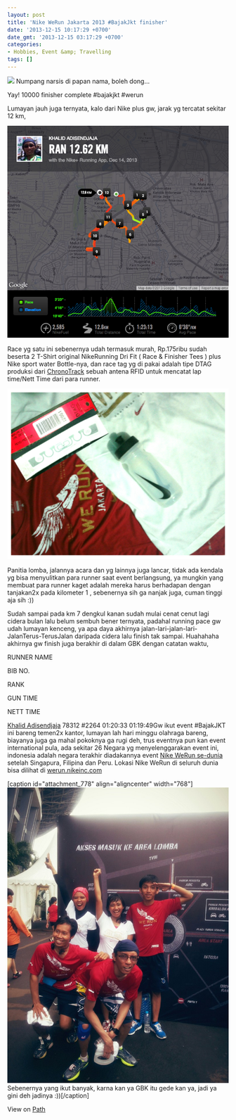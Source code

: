 ```yaml
---
layout: post
title: 'Nike WeRun Jakarta 2013 #BajakJkt finisher'
date: '2013-12-15 10:17:29 +0700'
date_gmt: '2013-12-15 03:17:29 +0700'
categories:
- Hobbies, Event &amp; Travelling
tags: []
---
```

[![](http://images.path.com.s3.amazonaws.com/photos2/356d2674-abf3-4bdc-bf87-a19409e8c5a1/original.jpg)](https://path.com/p/1zzRkQ) Numpang narsis di papan nama, boleh dong...

Yay! 10000 finisher complete #bajakjkt #werun

Lumayan jauh juga ternyata, kalo dari Nike plus gw, jarak yg tercatat sekitar 12 km,

[![Screen Shot 2013-12-16 at 3.06.43 PM](/images/Screen-Shot-2013-12-16-at-3.06.43-PM.png "#BajakJKT run track")](http://go.nike.com/6shj0dn)

Race yg satu ini sebenernya udah termasuk murah, Rp.175ribu sudah beserta 2 T-Shirt original NikeRunning Dri Fit ( Race & Finisher Tees ) plus Nike sport water Bottle-nya, dan race tag yg di pakai adalah tipe DTAG produksi dari [ChronoTrack](http://www.chronotrack.com/) sebuah antena RFID untuk mencatat lap time/Nett Time dari para runner.

[![image](/images/wpid-racepakbajakjkt.png "racepakbajakjkt.png")](/images/wpid-racepakbajakjkt.png)

Panitia lomba, jalannya acara dan yg lainnya juga lancar, tidak ada kendala yg bisa menyulitkan para runner saat event berlangsung, ya mungkin yang membuat para runner kaget adalah mereka harus berhadapan dengan tanjakan2x pada kilometer 1 , sebenernya sih ga nanjak juga, cuman tinggi aja sih :))

Sudah sampai pada km 7 dengkul kanan sudah mulai cenat cenut lagi cidera bulan lalu belum sembuh bener ternyata, padahal running pace gw udah lumayan kenceng, ya apa daya akhirnya jalan-lari-jalan-lari-JalanTerus-TerusJalan daripada cidera lalu finish tak sampai. Huahahaha akhirnya gw finish juga berakhir di dalam GBK dengan catatan waktu,

 RUNNER NAME

  BIB NO.

  RANK

  GUN TIME

  NETT TIME

  [Khalid Adisendjaja](https://www.bajakjkt10k.com/results/) 78312 \#2264 01:20:33 01:19:49Gw ikut event #BajakJKT ini bareng temen2x kantor, lumayan lah hari minggu olahraga bareng, biayanya juga ga mahal pokoknya ga rugi deh, trus eventnya pun kan event international pula, ada sekitar 26 Negara yg menyelenggarakan event ini, indonesia adalah negara terakhir diadakannya event [Nike WeRun se-dunia](http://nikeinc.com/we-run-2013/news/nike-s-2013-we-run-race-series-rallies-connects-and-inspires-runners-around-the-world) setelah Singapura, Filipina dan Peru. Lokasi Nike WeRun di seluruh dunia bisa dilihat di [werun.nikeinc.com](http://werun.nikeinc.com/)



[caption id="attachment\_778" align="aligncenter" width="768"][![Sebenernya yang ikut banyak, karna kan ya GBK itu gede kan ya, jadi ya gini deh jadinya :))](/images/BajakJKT_finish-768x1024.jpg)](/images/BajakJKT_finish.jpg) Sebenernya yang ikut banyak, karna kan ya GBK itu gede kan ya, jadi ya gini deh jadinya :))[/caption]

 

View on [Path](https://path.com/p/1zzRkQ)